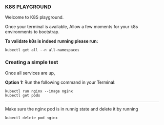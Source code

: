 
### K8S PLAYGROUND
Welcome to K8S playground.

Once your terminal is available,
Allow a few moments for your k8s environments to bootstrap.

**To validate k8s is indeed running please run:**

    kubectl get all --n all-namespaces


### Creating a simple test
Once all services are up,


**Option 1:** Run the following command in your Terminal:

    kubectl run nginx --image nginx
    kubectl get pods

---
Make sure the nginx pod is in runnig state and delete it by running

    kubectl delete pod nginx